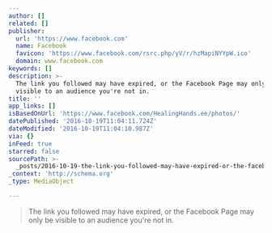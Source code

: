 ```yaml
---
author: []
related: []
publisher:
  url: 'https://www.facebook.com'
  name: Facebook
  favicon: 'https://www.facebook.com/rsrc.php/yV/r/hzMapiNYYpW.ico'
  domain: www.facebook.com
keywords: []
description: >-
  The link you followed may have expired, or the Facebook Page may only be
  visible to an audience you're not in.
title: ''
app_links: []
isBasedOnUrl: 'https://www.facebook.com/HealingHands.ee/photos/'
datePublished: '2016-10-19T11:04:11.724Z'
dateModified: '2016-10-19T11:04:10.987Z'
via: {}
inFeed: true
starred: false
sourcePath: >-
  _posts/2016-10-19-the-link-you-followed-may-have-expired-or-the-facebook-page.md
_context: 'http://schema.org'
_type: MediaObject

---
```

> The link you followed may have expired, or the Facebook Page may only be visible to an audience you're not in.